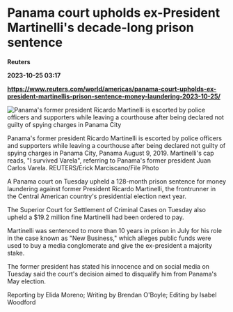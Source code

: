 # Panama court upholds ex-President Martinelli's decade-long prison sentence
**Reuters**

**2023-10-25 03:17**

**https://www.reuters.com/world/americas/panama-court-upholds-ex-president-martinellis-prison-sentence-money-laundering-2023-10-25/**

![Panama's former president Ricardo Martinelli is escorted by police officers and supporters while leaving a courthouse after being declared not guilty of spying charges in Panama City](https://www.reuters.com/resizer/o_84QQVEe4ZdXQnU-GCAURC-cMc=/1920x0/filters:quality(80)/cloudfront-us-east-2.images.arcpublishing.com/reuters/MTRN2K2HUFLIZFEKTPGHYUPZ5Y.jpg)

Panama's former president Ricardo Martinelli is escorted by police officers and supporters while leaving a courthouse after being declared not guilty of spying charges in Panama City, Panama August 9, 2019. Martinelli's cap reads, "I survived Varela", referring to Panama's former president Juan Carlos Varela. REUTERS/Erick Marciscano/File Photo

A Panama court on Tuesday upheld a 128-month prison sentence for money laundering against former President Ricardo Martinelli, the frontrunner in the Central American country's presidential election next year.

The Superior Court for Settlement of Criminal Cases on Tuesday also upheld a $19.2 million fine Martinelli had been ordered to pay.

Martinelli was sentenced to more than 10 years in prison in July for his role in the case known as "New Business," which alleges public funds were used to buy a media conglomerate and give the ex-president a majority stake.

The former president has stated his innocence and on social media on Tuesday said the court's decision aimed to disqualify him from Panama's May election.

Reporting by Elida Moreno; Writing by Brendan O'Boyle; Editing by Isabel Woodford